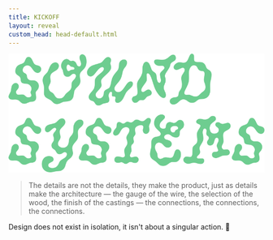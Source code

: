 ```yaml
---
title: KICKOFF
layout: reveal
custom_head: head-default.html
---
```


<section>
    <img src="assets/images/soundSysPicnic_g_al.png" />
</section>
<section data-background-color="#0056FF" data-background-image="assets/images/soundSysPicnic_g_al.png" data-state=header1>
    <style>.header1 header:after { content: "\\'\\'≠\.\\ x M/A/I/D x IKLECTIK"; }</style>
    <blockquote>
        The details are not the details, they make the product, just as details make the architecture — the gauge of the wire, the selection of the wood, the finish of the castings — the connections, the connections, the connections.
    </blockquote>
    <aside class="notes">
        Design does not exist in isolation, it isn't about a singular action. 📝
    </aside>
</section>